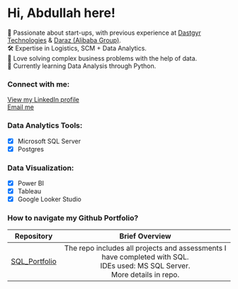 # Hi, Abdullah here!
🔭 Passionate about start-ups, with previous experience at [Dastgyr Technologies](https://www.linkedin.com/company/dastgyr/) & [Daraz (Alibaba Group)](https://www.linkedin.com/company/daraz).<br>
🛠️ Expertise in Logistics, SCM + Data Analytics.<br>
🤝 Love solving complex business problems with the help of data.<br>
🌱 Currently learning Data Analysis through Python.<br>

### Connect with me:
[View my LinkedIn profile](https://www.linkedin.com/in/abdullah-asghar/) <br>
[Email me](mailto:abdullah.asghar@khi.iba.edu.pk)

### Data Analytics Tools:
- [x] Microsoft SQL Server
- [x] Postgres

### Data Visualization:
- [x] Power BI
- [x] Tableau
- [x] Google Looker Studio

### How to navigate my Github Portfolio?

| Repository | Brief Overview |
|:-:|:-:|
| [SQL_Portfolio](https://https://github.com/AbdullahAsghar/SQL_Portfolio)|The repo includes all projects and assessments I have completed with SQL.<br>IDEs used: MS SQL Server.<br>More details in repo.| 


